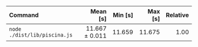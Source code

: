 | Command | Mean [s] | Min [s] | Max [s] | Relative |
|:---|---:|---:|---:|---:|
| `node ./dist/lib/piscina.js` | 11.667 ± 0.011 | 11.659 | 11.675 | 1.00 |
